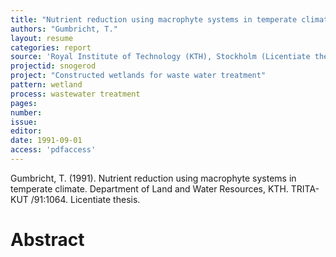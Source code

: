 ```yaml
---
title: "Nutrient reduction using macrophyte systems in temperate climate."
authors: "Gumbricht, T."
layout: resume
categories: report
source: 'Royal Institute of Technology (KTH), Stockholm (Licentiate thesis.)'
projectid: snogerod
project: "Constructed wetlands for waste water treatment"
pattern: wetland
process: wastewater treatment
pages:
number:
issue:
editor:
date: 1991-09-01
access: 'pdfaccess'
---
```


Gumbricht, T. (1991). Nutrient reduction using macrophyte systems in temperate climate. Department of Land and Water Resources, KTH. TRITA-KUT /91:1064. Licentiate thesis.

<h1 class='foot-description'>Abstract</h1>

